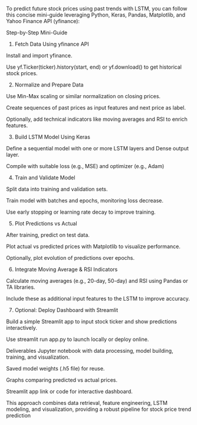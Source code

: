 To predict future stock prices using past trends with LSTM, you can follow this concise mini-guide leveraging Python, Keras, Pandas, Matplotlib, and Yahoo Finance API (yfinance):

Step-by-Step Mini-Guide
1. Fetch Data Using yfinance API

Install and import yfinance.

Use yf.Ticker(ticker).history(start, end) or yf.download() to get historical stock prices.

2. Normalize and Prepare Data

Use Min-Max scaling or similar normalization on closing prices.

Create sequences of past prices as input features and next price as label.

Optionally, add technical indicators like moving averages and RSI to enrich features.

3. Build LSTM Model Using Keras

Define a sequential model with one or more LSTM layers and Dense output layer.

Compile with suitable loss (e.g., MSE) and optimizer (e.g., Adam)

4. Train and Validate Model

Split data into training and validation sets.

Train model with batches and epochs, monitoring loss decrease.

Use early stopping or learning rate decay to improve training.

5. Plot Predictions vs Actual

After training, predict on test data.

Plot actual vs predicted prices with Matplotlib to visualize performance.

Optionally, plot evolution of predictions over epochs.

6. Integrate Moving Average & RSI Indicators

Calculate moving averages (e.g., 20-day, 50-day) and RSI using Pandas or TA libraries.

Include these as additional input features to the LSTM to improve accuracy.

7. Optional: Deploy Dashboard with Streamlit

Build a simple Streamlit app to input stock ticker and show predictions interactively.

Use streamlit run app.py to launch locally or deploy online.

Deliverables
Jupyter notebook with data processing, model building, training, and visualization.

Saved model weights (.h5 file) for reuse.

Graphs comparing predicted vs actual prices.

Streamlit app link or code for interactive dashboard.

This approach combines data retrieval, feature engineering, LSTM modeling, and visualization, providing a robust pipeline for stock price trend prediction
